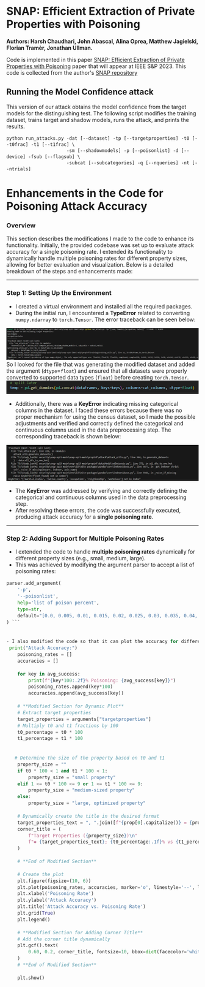 
# SNAP: Efficient Extraction of Private Properties with Poisoning
**Authors: Harsh Chaudhari, John Abascal, Alina Oprea, Matthew Jagielski, Florian Tramèr, Jonathan Ullman.**

Code is implemented in this paper [SNAP: Efficient Extraction of Private Properties with Poisoning](https://arxiv.org/pdf/2208.12348.pdf) paper that will appear at IEEE S&P 2023.
This code is collected from the author's [SNAP repository](https://github.com/johnmath/snap-sp23/tree/main)

## Running the Model Confidence attack
This version of our attack obtains the model confidence from the target models for the distinguishing test. 
The following script modifies the training dataset, trains target and shadow models, runs the attack, and prints the results.
```shell
python run_attacks.py -dat [--dataset] -tp [--targetproperties] -t0 [--t0frac] -t1 [--t1frac] \
                      -sm [--shadowmodels] -p [--poisonlist] -d [--device] -fsub [--flagsub] \
                      -subcat [--subcategories] -q [--nqueries] -nt [--ntrials]

```
# Enhancements in the Code for Poisoning Attack Accuracy

### Overview
This section describes the modifications I made to the code to enhance its functionality. Initially, the provided codebase was set up to evaluate attack accuracy for a single poisoning rate. I extended its functionality to dynamically handle multiple poisoning rates for different property sizes, allowing for better evaluation and visualization. Below is a detailed breakdown of the steps and enhancements made:

---

### Step 1: Setting Up the Environment
- I created a virtual environment and installed all the required packages.
- During the initial run, I encountered a **TypeError** related to converting `numpy.ndarray` to `torch.Tensor`. The error traceback can be seen below:

![Error Screenshot 1](./Errors-solution/error-1.png)
So I looked for the file that was generating the modified dataset and added the argument (`dtype`=`float`) and ensured that all datasets were properly converted to supported data types (`float`) before creating `torch.Tensor`.
![Solution Screenshot 1](./Errors-solution/solution-1.png)

- Additionally, there was a **KeyError** indicating missing categorical columns in the dataset. I faced these errors because there was no proper mechanism for using the census dataset, so I made the possible adjustments  and verified and correctly defined the categorical and continuous columns used in the data preprocessing step. The corresponding traceback is shown below:

![Error Screenshot 2](./Errors-solution/error-2.png)
- The **KeyError** was addressed by verifying and correctly defining the categorical and continuous columns used in the data preprocessing step.
- After resolving these errors, the code was successfully executed, producing attack accuracy for a **single poisoning rate**.

---

### Step 2: Adding Support for Multiple Poisoning Rates
- I extended the code to handle **multiple poisoning rates** dynamically for different property sizes (e.g., small, medium, large).
- This was achieved by modifying the argument parser to accept a list of poisoning rates:

```python
parser.add_argument(
    '-p',
    '--poisonlist',
    help='list of poison percent',
    type=str,
    default="[0.0, 0.005, 0.01, 0.015, 0.02, 0.025, 0.03, 0.035, 0.04, 0.045, 0.05]"
) ```


- I also modified the code so that it can plot the accuracy for different poison rates dynamically.
 print("Attack Accuracy:")
    poisoning_rates = []
    accuracies = []

    for key in avg_success:
        print(f"{key*100:.2f}% Poisoning: {avg_success[key]}")
        poisoning_rates.append(key*100)
        accuracies.append(avg_success[key])
    
    # **Modified Section for Dynamic Plot**
    # Extract target properties
    target_properties = arguments["targetproperties"]
    # Multiply t0 and t1 fractions by 100
    t0_percentage = t0 * 100
    t1_percentage = t1 * 100
    

   # Determine the size of the property based on t0 and t1
    property_size = ""
    if t0 * 100 < 1 and t1 * 100 < 1:
        property_size = "small property"
    elif 1 <= t0 * 100 <= 9 or 1 <= t1 * 100 <= 9:
        property_size = "medium-sized property"
    else:
        property_size = "large, optimized property"

    # Dynamically create the title in the desired format
    target_properties_text = ", ".join([f"{prop[0].capitalize()} = {prop[1]}" for prop in target_properties])
    corner_title = (
        f"Target Properties ({property_size})\n"
        f"✱ {target_properties_text}; {t0_percentage:.1f}% vs {t1_percentage:.1f}%"
    )

    # **End of Modified Section**

    # Create the plot
    plt.figure(figsize=(10, 6))
    plt.plot(poisoning_rates, accuracies, marker='o', linestyle='--', label='Attack Accuracy')
    plt.xlabel('Poisoning Rate')
    plt.ylabel('Attack Accuracy')
    plt.title('Attack Accuracy vs. Poisoning Rate')
    plt.grid(True)
    plt.legend()

    # **Modified Section for Adding Corner Title**
    # Add the corner title dynamically
    plt.gcf().text(
        0.60, 0.2, corner_title, fontsize=10, bbox=dict(facecolor='white', alpha=0.8)
    )
    # **End of Modified Section**

    plt.show()
    
    
